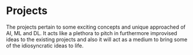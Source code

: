 # Projects
The projects pertain to some exciting concepts and unique approached of AI, ML and DL. It acts like a plethora to pitch in furthermore improvised ideas to the existing projects and also it will act as a medium to bring some of the idiosyncratic ideas to life.

